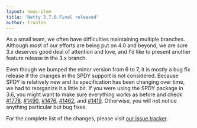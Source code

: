 ```yaml
---
layout: news-item
title: 'Netty 3.7.0.Final released'
author: trustin
---
```


As a small team, we often have difficulties maintaining multiple branches.  Although most of our efforts are being put on 4.0 and beyond, we are sure 3.x deserves good deal of attention and love, and I'd like to present another feature release in the 3.x branch.

Even though we bumped the minor version from 6 to 7, it is mostly a bug fix release if the changes in the SPDY support is not considered.  Because SPDY is relatively new and its specification has been changing over time, we had to reorganize it a little bit.  If you were using the SPDY package in 3.6, you might want to make sure everything works as before and check [#1778](https://github.com/netty/netty/pull/1778), [#1490](https://github.com/netty/netty/pull/1490), [#1476](https://github.com/netty/netty/pull/1476), [#1462](https://github.com/netty/netty/pull/1462), and [#1419](https://github.com/netty/netty/pull/1419).  Otherwise, you will not notice anything particular but bug fixes.

For the complete list of the changes, please visit [our issue tracker](https://github.com/netty/netty/issues?q=milestone%3A3.7.0.Final).
